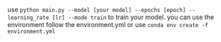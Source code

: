 use `python main.py --model [your model] --epochs [epoch] --learning_rate [lr] --mode train` to train your model.
you can use the environment follow the environment.yml or use `conda env create -f environment.yml`
